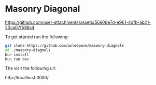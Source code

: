 # Masonry Diagonal

https://github.com/user-attachments/assets/56608e7d-e961-4dfb-ab21-23ca07f586a4

To get started run the following:

```bash
git clone https://github.com/asleepace/masonry-diagnols
cd ./masonry-diagnols
bun install
bun run dev
```
The visit the following url:

http://localhost:3000/

